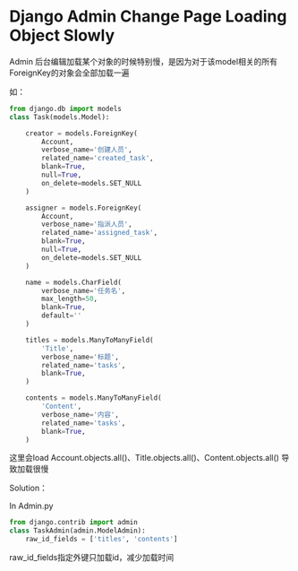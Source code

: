 # Django Admin Change Page Loading Object Slowly
Admin 后台编辑加载某个对象的时候特别慢，是因为对于该model相关的所有ForeignKey的对象会全部加载一遍

如：
```python
from django.db import models
class Task(models.Model):

    creator = models.ForeignKey(
        Account,
        verbose_name='创建人员',
        related_name='created_task',
        blank=True,
        null=True,
        on_delete=models.SET_NULL
    )

    assigner = models.ForeignKey(
        Account,
        verbose_name='指派人员',
        related_name='assigned_task',
        blank=True,
        null=True,
        on_delete=models.SET_NULL
    )

    name = models.CharField(
        verbose_name='任务名',
        max_length=50,
        blank=True,
        default=''
    )

    titles = models.ManyToManyField(
        'Title',
        verbose_name='标题',
        related_name='tasks',
        blank=True,
    )

    contents = models.ManyToManyField(
        'Content',
        verbose_name='内容',
        related_name='tasks',
        blank=True,
    ) 
```

这里会load Account.objects.all()、Title.objects.all()、Content.objects.all() 导致加载很慢

Solution：

In Admin.py
```python
from django.contrib import admin
class TaskAdmin(admin.ModelAdmin):
    raw_id_fields = ['titles', 'contents']
```

raw_id_fields指定外键只加载id，减少加载时间